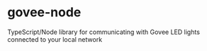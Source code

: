 # govee-node
TypeScript/Node library for communicating with Govee LED lights connected to your local network
